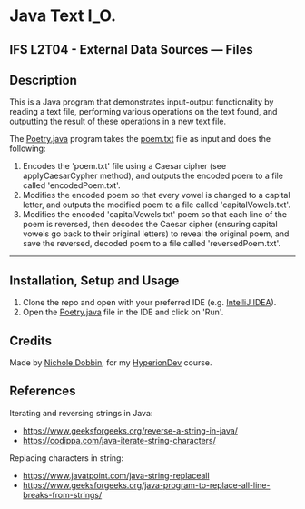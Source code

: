 # **Java Text I_O.**

## **IFS L2T04 - External Data Sources — Files**

## **Description**
This is a Java program that demonstrates input-output functionality by reading a text file, performing various 
operations on the text found, and outputting the result of these operations in a new text file.

The [Poetry.java](src/Poetry.java) program takes the [poem.txt](src/poem.txt) file as input and does the following:
1. Encodes the 'poem.txt' file using a Caesar cipher (see applyCaesarCypher method), and outputs the encoded poem to 
a file called 'encodedPoem.txt'. 
2. Modifies the encoded poem so that every vowel is changed to a capital letter, and outputs the modified poem to a file
called 'capitalVowels.txt'.
3. Modifies the encoded 'capitalVowels.txt' poem so that each line of the poem is reversed, then decodes the Caesar
cipher (ensuring capital vowels go back to their original letters) to reveal the original poem, and save the reversed, 
decoded poem to a file called 'reversedPoem.txt'.

<hr>

## **Installation, Setup and Usage**
1. Clone the repo and open with your preferred IDE 
(e.g. [IntelliJ IDEA](https://www.jetbrains.com/idea/download/#section=mac)).
2. Open the [Poetry.java](src/Poetry.java) file in the IDE and click on 'Run'.

## **Credits**
Made by [Nichole Dobbin](https://github.com/nicholedobbin), for my [HyperionDev](https://www.hyperiondev.com/) 
course.

## **References**
Iterating and reversing strings in Java:
*   https://www.geeksforgeeks.org/reverse-a-string-in-java/
*   https://codippa.com/java-iterate-string-characters/

Replacing characters in string:
*   https://www.javatpoint.com/java-string-replaceall
*   https://www.geeksforgeeks.org/java-program-to-replace-all-line-breaks-from-strings/
